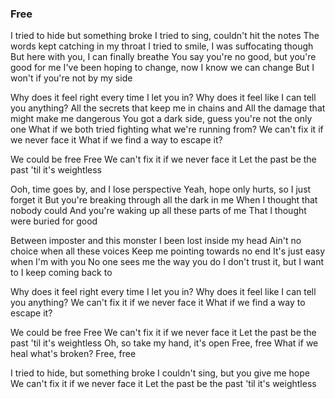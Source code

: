 
### Free

I tried to hide but something broke
I tried to sing, couldn't hit the notes
The words kept catching in my throat
I tried to smile, I was suffocating though
But here with you, I can finally breathe
You say you're no good, but you're good for me
I've been hoping to change, now I know we can change
But I won't if you're not by my side

Why does it feel right every time I let you in?
Why does it feel like I can tell you anything?
All the secrets that keep me in chains and
All the damage that might make me dangerous
You got a dark side, guess you're not the only one
What if we both tried fighting what we're running from?
We can't fix it if we never face it
What if we find a way to escape it?

We could be free
Free
We can't fix it if we never face it
Let the past be the past 'til it's weightless

Ooh, time goes by, and I lose perspective
Yeah, hope only hurts, so I just forget it
But you're breaking through all the dark in me
When I thought that nobody could
And you're waking up all these parts of me
That I thought were buried for good

Between imposter and this monster
I been lost inside my head
Ain't no choice when all these voices
Keep me pointing towards no end
It's just easy when I'm with you
No one sees me the way you do
I don't trust it, but I want to
I keep coming back to

Why does it feel right every time I let you in?
Why does it feel like I can tell you anything?
We can't fix it if we never face it
What if we find a way to escape it?

We could be free
Free
We can't fix it if we never face it
Let the past be the past 'til it's weightless
Oh, so take my hand, it's open
Free, free
What if we heal what's broken?
Free, free

I tried to hide, but something broke
I couldn't sing, but you give me hope
We can't fix it if we never face it
Let the past be the past 'til it's weightless

